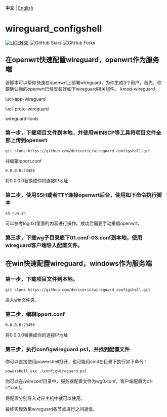 **中文** | [English](https://github.com/maytom2016/wireguard_autoconfig/blob/main/EN_README%20.md)
# wireguard_configshell
[![LICENSE](https://img.shields.io/github/license/mashape/apistatus.svg?style=flat-square&label=LICENSE)](https://github.com/maytom2016/wireguard_autoconfig/blob/master/LICENSE)
![GitHub Stars](https://img.shields.io/github/stars/maytom2016/wireguard_autoconfig.svg?style=flat-square&label=Stars&logo=github)
![GitHub Forks](https://img.shields.io/github/forks/maytom2016/wireguard_autoconfig.svg?style=flat-square&label=Forks&logo=github)

## 在openwrt快速配置wireguard，openwrt作为服务端

该脚本可以帮你快速在openwrt上部署wireguard，为你生成3个用户，首先，你要确认你的openwrt已经安装好如下wireguard相关组件。
kmod-wireguard

luci-app-wireguard

luci-proto-wireguard

wireguard-tools

### 第一步，下载项目文件到本地，并使用WINSCP等工具将项目文件全部上传到openwrt

`git clone https://github.com/dericeric/wireguard_configshell.git`

并编辑ipport.conf

`0.0.0.0:23456`

将0.0.0.0替换成你的连接IP地址

### 第二步，使用SSH或者TTY连接openwrt后台，使用如下命令执行脚本

`sh run.sh`

可以参考log.txt里面的内容进行操作。成功后需要手动重启openwrt。

### 第三步，下载wg子目录底下01.conf-03.conf到本地，使用wireguard客户端导入配置文件。

## 在win快速配置wireguard，windows作为服务端

### 第一步，下载项目文件到本地。

`git clone https://github.com/dericeric/wireguard_configshell.git`

进入win文件夹。

### 第二步，编辑ipport.conf

`0.0.0.0:23456`

将0.0.0.0替换成你的连接IP地址

### 第三步，执行configwireguard.ps1，并找到配置文件

你可以直接使用powershell打开，也可能用cmd在目录下执行如下命令：

`powershell.exe .\configwireguard.ps1`

你可以在/win/conf目录中，服务器配置文件为wg0.conf，客户端配置为c1-c*.conf。

将配置分别导入对应主机中就可以使用。

最终实现效果wireguard各节点进行之间通信。

